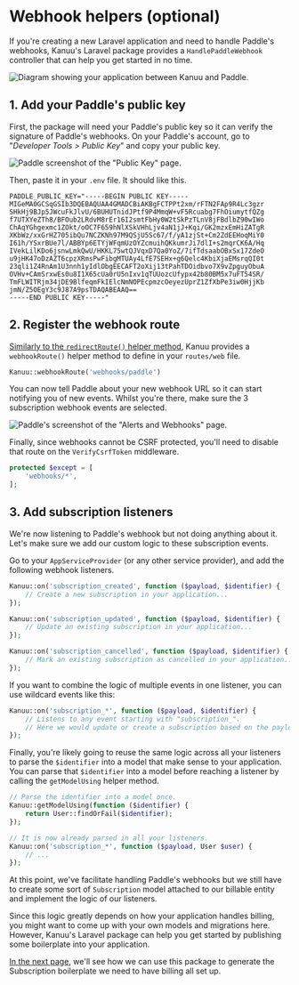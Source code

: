 # Webhook helpers (optional)

If you're creating a new Laravel application and need to handle Paddle's webhooks, Kanuu's Laravel package provides a `HandlePaddleWebhook` controller that can help you get started in no time.

![Diagram showing your application between Kanuu and Paddle.](/kanuu_paddle_diagram.png)

## 1. Add your Paddle's public key

First, the package will need your Paddle's public key so it can verify the signature of Paddle's webhooks. On your Paddle's account, go to "*Developer Tools > Public Key*" and copy your public key.

![Paddle screenshot of the "Public Key" page.](/paddle_public_key.png)

Then, paste it in your `.env` file. It should like this.

```
PADDLE_PUBLIC_KEY="-----BEGIN PUBLIC KEY-----
MIGeMA0GCSqGSIb3DQEBAQUAA4GMADCBiAKBgFCTPPt2xm/rFTN2FAp9R4Lc3gzr
SHkHj9BJp5JWcuFkJlvU/6BUHUTnidJPtf9P4MmqW+vF5Rcuabg7FhOiumytfQZg
f7UTXYeZTh8/BFOub2LRdvM8rEr16I2smtFbHy0W2tSkPzTLnV8jFBdlbZ90wIWo
ChAqYGhgexmc1ZOkt/oOC7F659hNlXSkVHhLjv4aN1jJ+Kqi/GK2mzxEmHiZATgR
XKbWz/xxGrHZ705ibQu7NCZKNh97M9QSjU5Sc67/f/yA1zjSt+Cm2ZdEEHoqMiY0
I61h/YSxrBUe7l/ABBYp6ETYjWFqmUzOYZcmuihQKkumrJi7dlI+s2mqrCK6A/Hq
IVekLilKDo6jsnwLmkQwU/HKKL75wtQJVqxD7Qa0YoZ/7ifTdsaabOBxSx17ZdeO
u9jHK47oDzAZT6cpzXRmsPwFibgMTUAy4LfE7SEHx+g6Qelc4KbiXjaEMsrqQI0t
23qli1Z4RnAm1U3nnh1yIdlObgEECAFT2oXij13tPahTDOidbvo7X9vZpguyObuA
OVHv+CAmSrxwEs0u8I1X65cUa0rU5nIxv1qTUUozcUfypx42b80BM5x7uFT54SR/
TmFLWITRjm34jDE9BlfeqmFkIElcNmNOPEcpmzcOeyezUprZ1ZfXbPe3iw0HjjKb
jmN/Z5OEgY3c9J87A9psTDAQABEAAQ==
-----END PUBLIC KEY-----"
```

## 2. Register the webhook route

[Similarly to the `redirectRoute()` helper method](./redirect-to-kanuu), Kanuu provides a `webhookRoute()` helper method to define in your `routes/web` file.

```php
Kanuu::webhookRoute('webhooks/paddle')
```

You can now tell Paddle about your new webhook URL so it can start notifying you of new events. Whilst you're there, make sure the 3 subscription webhook events are selected.


![Paddle's screenshot of the "Alerts and Webhooks" page.](/paddle_webhooks.png)

Finally, since webhooks cannot be CSRF protected, you'll need to disable that route on the `VerifyCsrfToken` middleware.

```php
protected $except = [
    'webhooks/*',
];
```

## 3. Add subscription listeners

We're now listening to Paddle's webhook but not doing anything about it. Let's make sure we add our custom logic to these subscription events.

Go to your `AppServiceProvider` (or any other service provider), and add the following webhook listeners.

```php
Kanuu::on('subscription_created', function ($payload, $identifier) {
    // Create a new subscription in your application...
});

Kanuu::on('subscription_updated', function ($payload, $identifier) {
    // Update an existing subscription in your application...
});

Kanuu::on('subscription_cancelled', function ($payload, $identifier) {
    // Mark an existing subscription as cancelled in your application...
});
```

If you want to combine the logic of multiple events in one listener, you can use wildcard events like this:

```php
Kanuu::on('subscription_*', function ($payload, $identifier) {
    // Listens to any event starting with "subscription_".
    // Here we would update or create a subscription based on the payload.
});
```

Finally, you're likely going to reuse the same logic across all your listeners to parse the `$identifier` into a model that make sense to your application. You can parse that `$identifier` into a model before reaching a listener by calling the `getModelUsing` helper method.

```php
// Parse the identifier into a model once.
Kanuu::getModelUsing(function ($identifier) {
    return User::findOrFail($identifier);
});

// It is now already parsed in all your listeners.
Kanuu::on('subscription_*', function ($payload, User $user) {
    // ...
});
```

At this point, we've facilitate handling Paddle's webhooks but we still have to create some sort of `Subscription` model attached to our billable entity and implement the logic of our listeners.

Since this logic greatly depends on how your application handles billing, you might want to come up with your own models and migrations here. However, Kanuu's Laravel package can help you get started by publishing some boilerplate into your application.

[In the next page](./subscription-boilerplate), we'll see how we can use this package to generate the Subscription boilerplate we need to have billing all set up.
